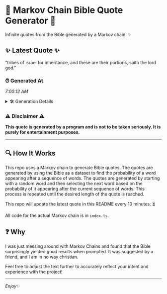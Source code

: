 # 📖 Markov Chain Bible Quote Generator 📖

Infinite quotes from the Bible generated by a Markov chain. ✨

## ✨ Latest Quote ✨
"tribes of israel for inheritance, and these are their portions, saith the lord god."

### ⏰ Generated At
*7:00:12 AM*

<details>
    <summary>🛠️ Generation Details</summary>
    <p>
        <strong>🌱 Seed:</strong> tribes<br>
        <strong>🔄 Iterations:</strong> 13<br>
        <strong>📜 Context History:</strong><br>[ tribes ]: of<br>[ tribes, of ]: israel<br>[ tribes, of, israel ]: for<br>[ tribes, of, israel, for ]: inheritance,<br>[ tribes, of, israel, for, inheritance, ]: and<br>[ tribes, of, israel, for, inheritance,, and ]: these<br>[ of, israel, for, inheritance,, and, these ]: are<br>[ israel, for, inheritance,, and, these, are ]: their<br>[ for, inheritance,, and, these, are, their ]: portions,<br>[ inheritance,, and, these, are, their, portions, ]: saith<br>[ and, these, are, their, portions,, saith ]: the<br>[ these, are, their, portions,, saith, the ]: lord<br>[ are, their, portions,, saith, the, lord ]: god.<br>
    </p>
</details>

### ⚠️ Disclaimer ⚠️
**This quote is generated by a program and is not to be taken seriously. It is purely for entertainment purposes.**

---

## 🔍 How It Works

This repo uses a Markov chain to generate Bible quotes. The quotes are generated by using the Bible as a dataset to find the probability of a word appearing after a sequence of words. The quotes are generated by starting with a random word and then selecting the next word based on the probability of it appearing after the current sequence of words. This process is repeated until the desired length of the quote is reached.

This repo will update the latest quote in this README every 10 minutes. ⏳

All code for the actual Markov chain is in `index.ts`.

## ❓ Why

I was just messing around with Markov Chains and found that the Bible surprisingly yielded good results when prompted. 
It was suggested by a friend, and I am in no way christian.

Feel free to adjust the text further to accurately reflect your intent and experience with the project!

---

*Enjoy*✨
